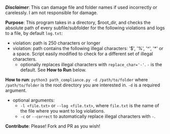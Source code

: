 ***Disclaimer***: This can damage file and folder names if used incorrectly or carelessly. I am not responsible for damage.

**Purpose**: This program takes in a directory, $root_dir, and checks the absolute path of every subfile/subfolder for the following violations and logs to a file, by default `log.txt`:
- violation: path is 250 characters or longer
- violation: path contains the following illegal characters: '$', '%', '^', '*' or a space. Script easily modified to check for a different set of illegal characters.
  - optionally replaces illegal characters with `replace_char='-'`. `-` is the default. See **How to Run** below.

**How to run**: `python3 path_compliance.py -d /path/to/folder` where `/path/to/folder` is the root directory you are interested in. `-d` is a required argument.
- optional arguments:
  - `-l <file.txt>` or `--log <file.txt>`, where `file.txt` is the name of the file where you want to log violations.
  - `-c` or `--correct` to automatically replace illegal characters with `-`.

**Contribute**: Please! Fork and PR as you wish!

